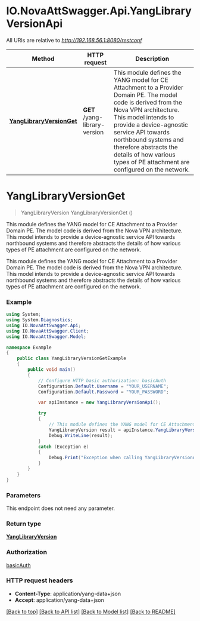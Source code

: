 # IO.NovaAttSwagger.Api.YangLibraryVersionApi

All URIs are relative to *http://192.168.56.1:8080/restconf*

Method | HTTP request | Description
------------- | ------------- | -------------
[**YangLibraryVersionGet**](YangLibraryVersionApi.md#yanglibraryversionget) | **GET** /yang-library-version | This module defines the YANG model for CE Attachment to a Provider Domain PE. The model code is derived from the Nova VPN architecture. This model intends to provide a device-agnostic service API towards northbound systems and therefore abstracts the details of how various types of PE attachment are configured on the network.


<a name="yanglibraryversionget"></a>
# **YangLibraryVersionGet**
> YangLibraryVersion YangLibraryVersionGet ()

This module defines the YANG model for CE Attachment to a Provider Domain PE. The model code is derived from the Nova VPN architecture. This model intends to provide a device-agnostic service API towards northbound systems and therefore abstracts the details of how various types of PE attachment are configured on the network.

This module defines the YANG model for CE Attachment to a Provider Domain PE. The model code is derived from the Nova VPN architecture. This model intends to provide a device-agnostic service API towards northbound systems and therefore abstracts the details of how various types of PE attachment are configured on the network.

### Example
```csharp
using System;
using System.Diagnostics;
using IO.NovaAttSwagger.Api;
using IO.NovaAttSwagger.Client;
using IO.NovaAttSwagger.Model;

namespace Example
{
    public class YangLibraryVersionGetExample
    {
        public void main()
        {
            // Configure HTTP basic authorization: basicAuth
            Configuration.Default.Username = "YOUR_USERNAME";
            Configuration.Default.Password = "YOUR_PASSWORD";

            var apiInstance = new YangLibraryVersionApi();

            try
            {
                // This module defines the YANG model for CE Attachment to a Provider Domain PE. The model code is derived from the Nova VPN architecture. This model intends to provide a device-agnostic service API towards northbound systems and therefore abstracts the details of how various types of PE attachment are configured on the network.
                YangLibraryVersion result = apiInstance.YangLibraryVersionGet();
                Debug.WriteLine(result);
            }
            catch (Exception e)
            {
                Debug.Print("Exception when calling YangLibraryVersionApi.YangLibraryVersionGet: " + e.Message );
            }
        }
    }
}
```

### Parameters
This endpoint does not need any parameter.

### Return type

[**YangLibraryVersion**](YangLibraryVersion.md)

### Authorization

[basicAuth](../README.md#basicAuth)

### HTTP request headers

 - **Content-Type**: application/yang-data+json
 - **Accept**: application/yang-data+json

[[Back to top]](#) [[Back to API list]](../README.md#documentation-for-api-endpoints) [[Back to Model list]](../README.md#documentation-for-models) [[Back to README]](../README.md)

